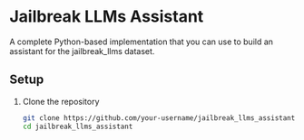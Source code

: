 # Jailbreak LLMs Assistant

A complete Python-based implementation that you can use to build an assistant for the jailbreak_llms dataset.

## Setup

1. Clone the repository
   ```bash
   git clone https://github.com/your-username/jailbreak_llms_assistant.git
   cd jailbreak_llms_assistant